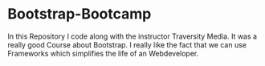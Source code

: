 # Bootstrap-Bootcamp
In this Repository I code along with the instructor Traversity Media. It was a really good Course about Bootstrap. I really like the fact that we can use Frameworks which simplifies the life of an Webdeveloper.
